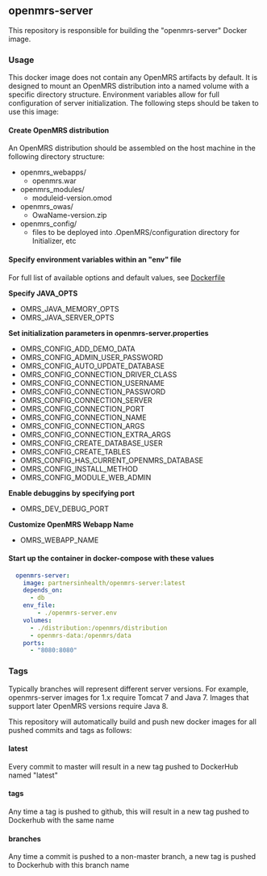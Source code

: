 ## openmrs-server

This repository is responsible for building the "openmrs-server" Docker image.

### Usage

This docker image does not contain any OpenMRS artifacts by default.  It is designed to mount an OpenMRS distribution
into a named volume with a specific directory structure.  Environment variables allow for full configuration of server 
initialization.  The following steps should be taken to use this image:


#### Create OpenMRS distribution

An OpenMRS distribution should be assembled on the host machine in the following directory structure:

* openmrs_webapps/
  * openmrs.war
* openmrs_modules/
  * moduleid-version.omod
* openmrs_owas/
  * OwaName-version.zip
* openmrs_config/
  * files to be deployed into .OpenMRS/configuration directory for Initializer, etc

#### Specify environment variables within an "env" file

For full list of available options and default values, see [Dockerfile](./Dockerfile)

**Specify JAVA_OPTS**

* OMRS_JAVA_MEMORY_OPTS
* OMRS_JAVA_SERVER_OPTS

**Set initialization parameters in openmrs-server.properties**

* OMRS_CONFIG_ADD_DEMO_DATA
* OMRS_CONFIG_ADMIN_USER_PASSWORD
* OMRS_CONFIG_AUTO_UPDATE_DATABASE
* OMRS_CONFIG_CONNECTION_DRIVER_CLASS
* OMRS_CONFIG_CONNECTION_USERNAME
* OMRS_CONFIG_CONNECTION_PASSWORD
* OMRS_CONFIG_CONNECTION_SERVER
* OMRS_CONFIG_CONNECTION_PORT
* OMRS_CONFIG_CONNECTION_NAME
* OMRS_CONFIG_CONNECTION_ARGS
* OMRS_CONFIG_CONNECTION_EXTRA_ARGS
* OMRS_CONFIG_CREATE_DATABASE_USER
* OMRS_CONFIG_CREATE_TABLES
* OMRS_CONFIG_HAS_CURRENT_OPENMRS_DATABASE
* OMRS_CONFIG_INSTALL_METHOD
* OMRS_CONFIG_MODULE_WEB_ADMIN

**Enable debuggins by specifying port**

* OMRS_DEV_DEBUG_PORT

**Customize OpenMRS Webapp Name**

* OMRS_WEBAPP_NAME

#### Start up the container in docker-compose with these values

```yaml
  openmrs-server:
    image: partnersinhealth/openmrs-server:latest
    depends_on:
      - db
    env_file:
        - ./openmrs-server.env
    volumes:
      - ./distribution:/openmrs/distribution
      - openmrs-data:/openmrs/data
    ports:
      - "8080:8080"
```

### Tags

Typically branches will represent different server versions.  For example, openmrs-server images for 1.x require
Tomcat 7 and Java 7.  Images that support later OpenMRS versions require Java 8.

This repository will automatically build and push new docker images for all pushed commits and tags as follows:

#### latest

Every commit to master will result in a new tag pushed to DockerHub named "latest"

#### tags

Any time a tag is pushed to github, this will result in a new tag pushed to Dockerhub with the same name

#### branches

Any time a commit is pushed to a non-master branch, a new tag is pushed to Dockerhub with this branch name



